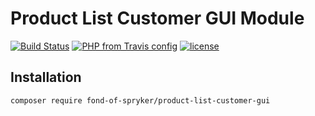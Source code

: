 # Product List Customer GUI Module
[![Build Status](https://travis-ci.org/fond-of/spryker-product-list-customer-gui.svg?branch=master)](https://travis-ci.org/fond-of/spryker-product-list-customer-gui)
[![PHP from Travis config](https://img.shields.io/travis/php-v/symfony/symfony.svg)](https://php.net/)
[![license](https://img.shields.io/github/license/mashape/apistatus.svg)](https://packagist.org/packages/fond-of-spryker/product-list-customer-gui)

## Installation

```
composer require fond-of-spryker/product-list-customer-gui
```
